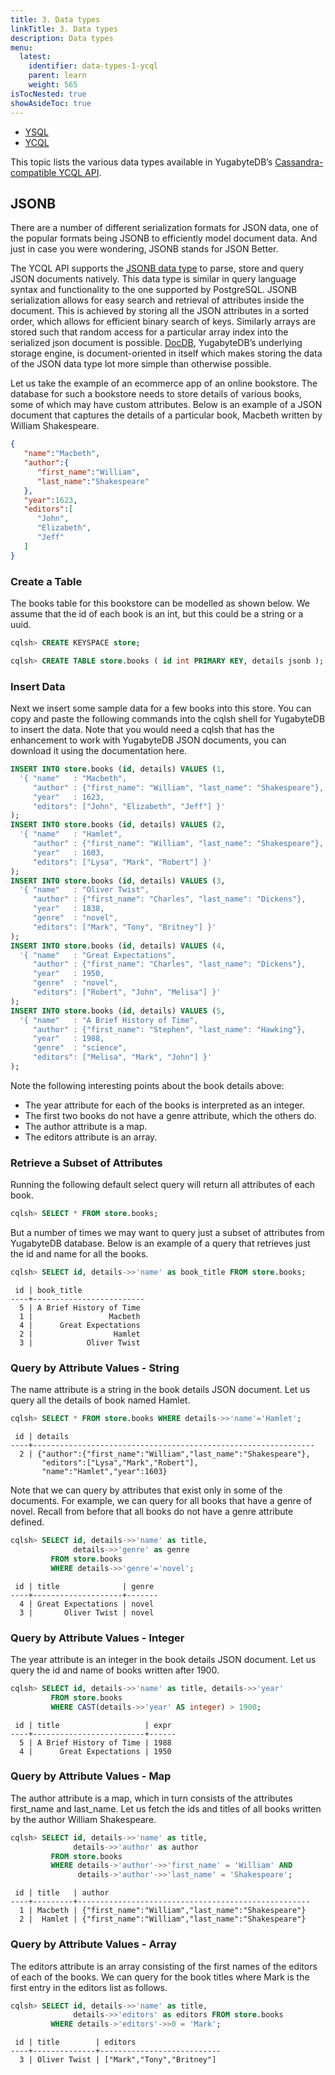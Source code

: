 ```yaml
---
title: 3. Data types
linkTitle: 3. Data types
description: Data types
menu:
  latest:
    identifier: data-types-1-ycql
    parent: learn
    weight: 565
isTocNested: true
showAsideToc: true
---
```


<ul class="nav nav-tabs-alt nav-tabs-yb">

  <li >
    <a href="/latest/develop/learn/data-types-ysql" class="nav-link">
      <i class="icon-postgres" aria-hidden="true"></i>
      YSQL
    </a>
  </li>

  <li >
    <a href="/latest/develop/learn/data-types-ycql" class="nav-link active">
      <i class="icon-cassandra" aria-hidden="true"></i>
      YCQL
    </a>
  </li>

</ul>

This topic lists the various data types available in YugabyteDB’s [Cassandra-compatible YCQL API](../../../api/ycql).

## JSONB

There are a number of different serialization formats for JSON data, one of the popular formats being JSONB to efficiently model document data. And just in case you were wondering, JSONB stands for JSON Better.

The YCQL API supports the [JSONB data type](../../../api/ycql/type_jsonb/) to parse, store and query JSON documents natively. This data type is similar in query language syntax and functionality to the one supported by PostgreSQL. JSONB serialization allows for easy search and retrieval of attributes inside the document. This is achieved by storing all the JSON attributes in a sorted order, which allows for efficient binary search of keys. Similarly arrays are stored such that random access for a particular array index into the serialized json document is possible. [DocDB](../../../architecture/concepts/persistence/), YugabyteDB’s underlying storage engine, is document-oriented in itself which makes storing the data of the JSON data type lot more simple than otherwise possible.

Let us take the example of an ecommerce app of an online bookstore. The database for such a bookstore needs to store details of various books, some of which may have custom attributes. Below is an example of a JSON document that captures the details of a particular book, Macbeth written by William Shakespeare.

```json
{
   "name":"Macbeth",
   "author":{
      "first_name":"William",
      "last_name":"Shakespeare"
   },
   "year":1623,
   "editors":[
      "John",
      "Elizabeth",
      "Jeff"
   ]
}
```

### Create a Table

The books table for this bookstore can be modelled as shown below. We assume that the id of each book is an int, but this could be a string or a uuid.

```sql
cqlsh> CREATE KEYSPACE store;
```
```sql
cqlsh> CREATE TABLE store.books ( id int PRIMARY KEY, details jsonb );
```

### Insert Data
Next we insert some sample data for a few books into this store. You can copy and paste the following commands into the cqlsh shell for YugabyteDB to insert the data. Note that you would need a cqlsh that has the enhancement to work with YugabyteDB JSON documents, you can download it using the documentation here.

```sql
INSERT INTO store.books (id, details) VALUES (1, 
  '{ "name"   : "Macbeth", 
     "author" : {"first_name": "William", "last_name": "Shakespeare"},
     "year"   : 1623,
     "editors": ["John", "Elizabeth", "Jeff"] }'
);
INSERT INTO store.books (id, details) VALUES (2,
  '{ "name"   : "Hamlet",
     "author" : {"first_name": "William", "last_name": "Shakespeare"},
     "year"   : 1603,
     "editors": ["Lysa", "Mark", "Robert"] }'
);
INSERT INTO store.books (id, details) VALUES (3,
  '{ "name"   : "Oliver Twist",
     "author" : {"first_name": "Charles", "last_name": "Dickens"},
     "year"   : 1838,
     "genre"  : "novel",
     "editors": ["Mark", "Tony", "Britney"] }'
);
INSERT INTO store.books (id, details) VALUES (4,
  '{ "name"   : "Great Expectations",
     "author" : {"first_name": "Charles", "last_name": "Dickens"},
     "year"   : 1950,
     "genre"  : "novel",
     "editors": ["Robert", "John", "Melisa"] }'
);
INSERT INTO store.books (id, details) VALUES (5,
  '{ "name"   : "A Brief History of Time",
     "author" : {"first_name": "Stephen", "last_name": "Hawking"},
     "year"   : 1988,
     "genre"  : "science",
     "editors": ["Melisa", "Mark", "John"] }'
);
```

Note the following interesting points about the book details above:
- The year attribute for each of the books is interpreted as an integer.
- The first two books do not have a genre attribute, which the others do.
- The author attribute is a map.
- The editors attribute is an array.


### Retrieve a Subset of Attributes

Running the following default select query will return all attributes of each book.

```sql
cqlsh> SELECT * FROM store.books;

```
But a number of times we may want to query just a subset of attributes from YugabyteDB database. Below is an example of a query that retrieves just the id and name for all the books.

```sql
cqlsh> SELECT id, details->>'name' as book_title FROM store.books;
```
```
 id | book_title
----+-------------------------
  5 | A Brief History of Time
  1 |                 Macbeth
  4 |      Great Expectations
  2 |                  Hamlet
  3 |            Oliver Twist
```

### Query by Attribute Values - String

The name attribute is a string in the book details JSON document. Let us query all the details of book named Hamlet.

```sql
cqlsh> SELECT * FROM store.books WHERE details->>'name'='Hamlet';
```
```
 id | details
----+---------------------------------------------------------------
  2 | {"author":{"first_name":"William","last_name":"Shakespeare"},
       "editors":["Lysa","Mark","Robert"],
       "name":"Hamlet","year":1603}
```

Note that we can query by attributes that exist only in some of the documents. For example, we can query for all books that have a genre of novel. Recall from before that all books do not have a genre attribute defined.

```sql
cqlsh> SELECT id, details->>'name' as title,
              details->>'genre' as genre
         FROM store.books
         WHERE details->>'genre'='novel';
```
```
 id | title              | genre
----+--------------------+-------
  4 | Great Expectations | novel
  3 |       Oliver Twist | novel
```

### Query by Attribute Values - Integer

The year attribute is an integer in the book details JSON document. Let us query the id and name of books written after 1900.

```sql
cqlsh> SELECT id, details->>'name' as title, details->>'year'
         FROM store.books
         WHERE CAST(details->>'year' AS integer) > 1900;
```
```
 id | title                   | expr
----+-------------------------+------
  5 | A Brief History of Time | 1988
  4 |      Great Expectations | 1950
```

### Query by Attribute Values - Map

The author attribute is a map, which in turn consists of the attributes first_name and last_name. Let us fetch the ids and titles of all books written by the author William Shakespeare.

```sql
cqlsh> SELECT id, details->>'name' as title,
              details->>'author' as author
         FROM store.books
         WHERE details->'author'->>'first_name' = 'William' AND
               details->'author'->>'last_name' = 'Shakespeare';
```
```
 id | title   | author
----+---------+----------------------------------------------------
  1 | Macbeth | {"first_name":"William","last_name":"Shakespeare"}
  2 |  Hamlet | {"first_name":"William","last_name":"Shakespeare"}
```


### Query by Attribute Values - Array

The editors attribute is an array consisting of the first names of the editors of each of the books. We can query for the book titles where Mark is the first entry in the editors list as follows.

```sql
cqlsh> SELECT id, details->>'name' as title,
              details->>'editors' as editors FROM store.books
         WHERE details->'editors'->>0 = 'Mark';
```
```
 id | title        | editors
----+--------------+---------------------------
  3 | Oliver Twist | ["Mark","Tony","Britney"]
```
